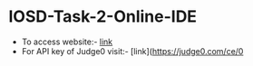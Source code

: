 # IOSD-Task-2-Online-IDE
- To access website:- [link](https://kautukdwivedi.github.io/Online-IDE/)
- For API key of Judge0 visit:- [link](https://judge0.com/ce/0 

